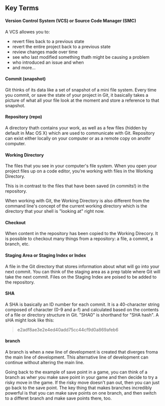 ## Key Terms

#### Version Control System (VCS) or Source Code Manager (SMC)

A VCS allowes you to:
- revert files back to a previous state
- revert the entire project back to a previous state
- review changes made over time
- see who last modified something thath might be causing a problem
- who introduced an issue and when
- and more...


#### Commit (snapshot)

Git thinks of its data like a set of snapshot of a mini file system. Every time you commit, or save the state of your project in Git, it basically takes a picture of what all your file look at the moment and store a reference to that snapshot.


#### Repository (repo)

A directory thath contains your work, as well as a few files (hidden by default in Mac OS X) which are used to communicate with Git. Repository can exist either locally on your computer or as a remote copy on anothr computer.


#### Working Directory

The files that you see in your computer's file system. When you open your project files up on a code editor, you're working with files in the Working Directory.

This is in contrast to the files that have been saved (in commits!) in the repository.

When working with Git, the Working Directory is also different from the command line's concept of the current working directory which is the directory that your shell is "looking at" right now.


#### Checkout

When content in the repository has been copied to the Working Direcory. It is possible to checkout many things from a repository: a file, a commit, a branch, etc.


#### Staging Area or Staging Index or Index

A file in the Git directory that stores information about what will go into your next commit. You can think of the staging area as a prep table where Git will take the next commit. Files on the Staging Index are poised to be added to the repository.


#### SHA

A SHA is basically an ID number for each commit. It is a 40-character string composed of character (0-9 and a-f) and calculated based on the contents of a file or directory structure in Git. "SHA0" is shorthand for "SHA hash". A sHA might look like this:
>e2adf8ae3e2e4ed40add75cc44cf9d0a869afeb6


#### branch

A branch is when a new line of development is created that diverges froma the main line of development. This alternative line of development can continue without altering the main line.

Going back to the example of save point in a game, you can think of a branch as wher you make save point in your game and then decide to try a risky move in the game. If the risky move doesn't pan out, then you can just go back to the save point. The key thing that makes branches incredibly powerful is that you can make save points on one branch, and then switch to a differet branch and make save points there, too.
